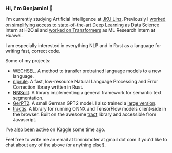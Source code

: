 ### Hi, I'm Benjamin! 👋

I'm currently studying Artificial Intelligence at [JKU Linz](https://www.jku.at/en/degree-programs/types-of-degree-programs/bachelors-and-diploma-degree-programs/ba-artificial-intelligence/). Previously I [worked on simplifying access to state-of-the-art Deep Learning](https://h2o.ai/platform/h2o-hydrogen-torch/) as Data Science Intern at H2O.ai and [worked on Transformers](https://aclanthology.org/2021.findings-acl.26/) as ML Research Intern at Huawei.

I am especially interested in everything NLP and in Rust as a language for writing fast, correct code.

Some of my projects:

- [WECHSEL](https://github.com/cpjku/wechsel). A method to transfer pretrained language models to a new language.
- [nlprule](https://github.com/bminixhofer/nlprule). A fast, low-resource Natural Language Processing and Error Correction library written in Rust.
- [NNSplit](https://bminixhofer.github.io/nnsplit/). A library implementing a general framework for semantic text segmentation.
- [GerPT2](https://github.com/bminixhofer/gerpt2). A small German GPT2 model. I also trained a [large version](https://huggingface.co/benjamin/gerpt2-large).
- [tractjs](https://github.com/bminixhofer/tractjs). A library for running ONNX and TensorFlow models client-side in the browser. Built on the awesome [tract](https://github.com/sonos/tract) library and accessible from Javascript.

I've [also](https://www.kaggle.com/c/petfinder-adoption-prediction/discussion/125436) [been](https://www.kaggle.com/c/chaii-hindi-and-tamil-question-answering/leaderboard) [active](https://www.kaggle.com/c/petfinder-adoption-prediction/leaderboard) on Kaggle some time ago.

Feel free to write me an email at bminixhofer at gmail dot com if you'd like to chat about any of the above (or anything else!).
